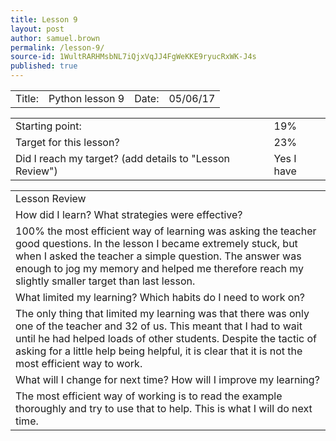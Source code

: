 ```yaml
---
title: Lesson 9
layout: post
author: samuel.brown
permalink: /lesson-9/
source-id: 1WultRARHMsbNL7iQjxVqJJ4FgWeKKE9ryucRxWK-J4s
published: true
---
```

<table>
  <tr>
    <td>Title:</td>
    <td>Python lesson 9</td>
    <td>Date:</td>
    <td>05/06/17</td>
  </tr>
</table>


<table>
  <tr>
    <td>Starting point:</td>
    <td>19%</td>
  </tr>
  <tr>
    <td>Target for this lesson?</td>
    <td>23%</td>
  </tr>
  <tr>
    <td>Did I reach my target? 
(add details to "Lesson Review")</td>
    <td>Yes I have</td>
  </tr>
</table>


<table>
  <tr>
    <td>Lesson Review</td>
  </tr>
  <tr>
    <td>How did I learn? What strategies were effective? </td>
  </tr>
  <tr>
    <td>100% the most efficient way of learning was asking the teacher good questions. In the lesson I became extremely stuck, but when I asked the teacher a simple question. The answer was enough to jog my memory and helped me therefore reach my slightly smaller target than last lesson.</td>
  </tr>
  <tr>
    <td>What limited my learning? Which habits do I need to work on? </td>
  </tr>
  <tr>
    <td>The only thing that limited my learning was that there was only one of the teacher and 32 of us. This meant that I had to wait until he had helped loads of other students. Despite the tactic of asking for a little help being helpful, it is clear that it is not the most efficient way to work.</td>
  </tr>
  <tr>
    <td>What will I change for next time? How will I improve my learning?</td>
  </tr>
  <tr>
    <td>The most efficient way of working is to read the example thoroughly and try to use that to help. This is what I will do next time. </td>
  </tr>
</table>



